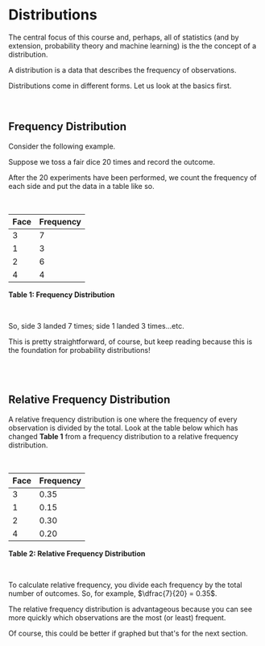 # Distributions

The central focus of this course and, perhaps, all of statistics (and by extension, probability theory and machine learning) is the the concept of a distribution.

A distribution is a data that describes the frequency of observations.

Distributions come in different forms. Let us look at the basics first.

<br/>

## Frequency Distribution

Consider the following example. <br/>

Suppose we toss a fair dice 20 times and record the outcome.

After the 20 experiments have been performed, we count the frequency of each side and put the data in a table like so.

<br/>

| Face | Frequency |
|-|-|
| 3 | 7 |
| 1 | 3  |
| 2 | 6 |
| 4 | 4 |

**Table 1: Frequency Distribution**

<br>

So, side 3 landed 7 times; side 1 landed 3 times...etc.

This is pretty straightforward, of course, but keep reading because this is the foundation for probability distributions!

<br/><br/>

## Relative Frequency Distribution

A relative frequency distribution is one where the frequency of every observation is divided by the total. Look at the table below which has  changed **Table 1** from a frequency distribution to a relative frequency distribution.

<br/>

| Face | Frequency |
|-|-|
| 3 | 0.35 |
| 1 | 0.15  |
| 2 | 0.30 |
| 4 | 0.20 |

**Table 2: Relative Frequency Distribution**

<br/>

To calculate relative frequency, you divide each frequency by the total number of outcomes. So, for example, $\dfrac{7}{20} = 0.35$.


The relative frequency distribution is advantageous because you can see more quickly which observations are the most (or least) frequent.

Of course, this could be better if graphed but that's for the next section.

<br/>
